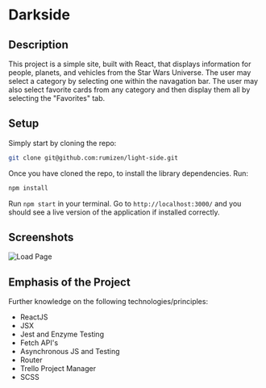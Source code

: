 # Darkside

## Description

This project is a simple site, built with React, that displays information for people, planets, and vehicles from the Star Wars Universe. The user may select a category by selecting one within the navagation bar. The user may also select favorite cards from any category and then display them all by selecting the "Favorites" tab.

## Setup

Simply start by cloning the repo:

```bash
git clone git@github.com:rumizen/light-side.git
```

Once you have cloned the repo, to install the library dependencies. Run:

```bash
npm install
```

Run `npm start` in your terminal. Go to `http://localhost:3000/` and you should see a live version of the application if installed correctly.

## Screenshots

![Load Page](https://media.giphy.com/media/Ynqx02O7Aot8CIbfjG/giphy.gif)

## Emphasis of the Project

Further knowledge on the following technologies/principles:

- ReactJS
- JSX
- Jest and Enzyme Testing
- Fetch API's
- Asynchronous JS and Testing
- Router
- Trello Project Manager
- SCSS
